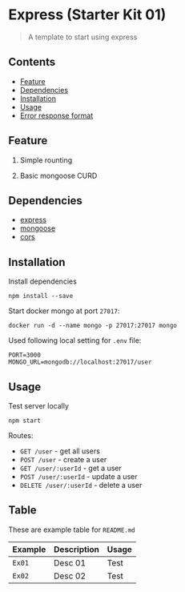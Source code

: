 # Express (Starter Kit 01)

> A template to start using express

## <a name="contents"></a> Contents
 - [Feature](#feature)
 - [Dependencies](#dependencies)
 - [Installation](#installation)
 - [Usage](#usage)
 - [Error response format](#error)

## <a name="feature"></a> Feature

1.  Simple rounting

2.  Basic mongoose CURD

## <a name="dependencies"></a> Dependencies
- [express](https://github.com/expressjs/express)
- [mongoose](https://github.com/Automattic/mongoose)
- [cors](https://github.com/expressjs/cors)

## <a name="installation"></a> Installation

Install dependencies
```
npm install --save
```
Start docker mongo at port `27017`:  
```
docker run -d --name mongo -p 27017:27017 mongo
```
Used following local setting for `.env` file:  
```
PORT=3000
MONGO_URL=mongodb://localhost:27017/user
```
## <a name="usage"></a> Usage
Test server locally
```
npm start
```

Routes:

- `GET /user` - get all users
- `POST /user` - create a user
- `GET /user/:userId` - get a user
- `POST /user/:userId` - update a user
- `DELETE /user/:userId` - delete a user

## Table
These are example table for `README.md`

| Example | Description | Usage |
| ------- | ----------- | ----- |
| `Ex01` | Desc 01 | Test |
| `Ex02` | Desc 02 | Test |
